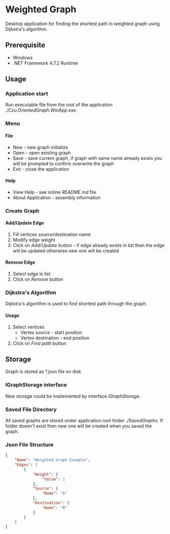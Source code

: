 # Weighted Graph

Desktop application for finding the shortest path in weighted graph using Dijkstra's algorithm.

## Prerequisite

* Windows
* .NET Framework 4.7.2 Runtime

## Usage

### Application start
Run executable file from the root of the application *./Czu.OrientedGraph.WinApp.exe*.

### Menu

#### File

* New - new graph initialize
* Open - open existing graph
* Save - save current graph, if graph with same name already exists you will be prompted to confirm overwrite the graph
* Exit - close the application

#### Help

* View Help - see online *README.md* file
* About Application - assembly information

### Create Graph

#### Add/Update Edge

1) Fill vertices source/destination name
2) Modify edge weight
3) Click on *Add/Update* button - if edge already exists in list then the edge will be updated otherwise new one will be created

#### Remove Edge

1) Select edge in list
2) Click on *Remove* button

### Dijkstra's Algorithm

Dijkstra's algorithm is used to find shortest path through the graph.

#### Usage

1) Select vertices
   * Vertex source - start position
   * Vertex destination - end position
2) Click on *Find path* button

## Storage

Graph is stored as *.json file on disk.

### IGraphStorage interface

New storage could be implemented by interface *IGraphStorage*.

### Saved File Directory

All saved graphs are stored under application root folder *./SavedGraphs*. If folder doesn't exist then new one will be created when you saved the graph.

### Json File Structure

```json
{
    "Name": "Weighted Graph Example",
    "Edges": [
        {
            "Weight": {
                "Value": 1
            },
            "Source": {
                "Name": "A"
            },
            "Destination": {
                "Name": "B"
            }
        }
    ]
}
```